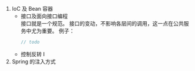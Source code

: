 1. IoC 及 Bean 容器
	- 接口及面向接口编程  
	  接口就是一个规范。
	  接口的变动，不影响各层间的调用，这一点在公共服务中尤为重要。
	  例子：
	  ```JAVA
	  // todo
	  ```
	- 控制反转
	  I
2. Spring 的注入方式